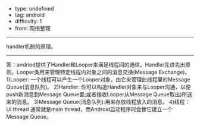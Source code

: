 - type: undefined
- tag: android
- difficulty:  1
- from: 网络整理

--------

handler机制的原理。

---------

答：andriod提供了Handler和Looper来满足线程间的通信。Handler先进先出原则。Looper类用来管理特定线程内对象之间的消息交换(Message Exchange)。
1)Looper: 一个线程可以产生一个Looper对象，由它来管理此线程里的Message Queue(消息队列)。
2)Handler: 你可以构造Handler对象来与Looper沟通，以便push新消息到Message Queue里;或者接收Looper从Message Queue取出)所送来的消息。
3)Message Queue(消息队列):用来存放线程放入的消息。
4)线程：UI thread 通常就是main thread，而Android启动程序时会替它建立一个Message Queue。

